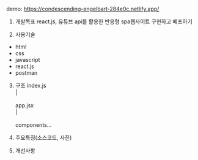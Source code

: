 demo:  https://condescending-engelbart-284e0c.netlify.app/

1. 개발목표
react.js, 유튜브 api를 활용한 반응형 spa웹사이트 구현하고 베포하기

2. 사용기술
- html
- css
- javascript
- react.js
- postman

3. 구조
 index.js
  <br>|<br>  
 app.jsx
  <br>|<br>  
components...   
    

3. 주요특징(소스코드, 사진)


4. 개선사항
